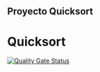 ## Proyecto Quicksort
# Quicksort
[![Quality Gate Status](https://sonarcloud.io/api/project_badges/measure?project=dagoull_QuickSortF&metric=alert_status)](https://sonarcloud.io/summary/new_code?id=dagoull_QuickSortF)
